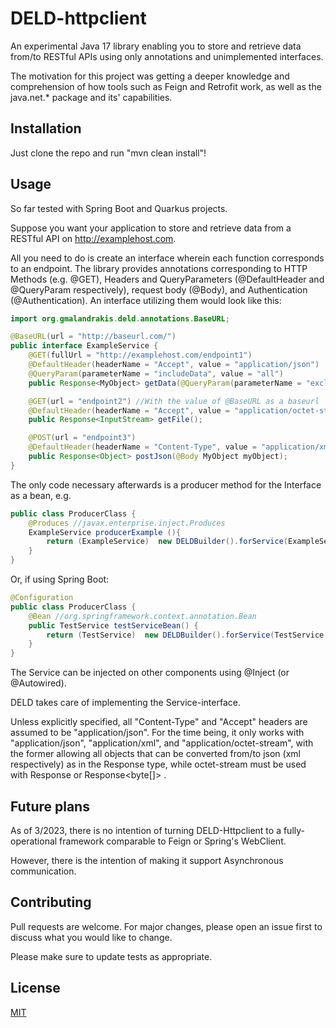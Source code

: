 # DELD-httpclient

An experimental Java 17 library enabling you to store and retrieve data from/to RESTful APIs using only 
annotations and unimplemented interfaces.

The motivation for this project was getting a deeper knowledge and comprehension of how tools such as Feign and Retrofit work, 
as well as the java.net.* package and its' capabilities. 


## Installation
Just clone the repo and run "mvn clean install"!



## Usage
So far tested with Spring Boot and Quarkus projects. 

Suppose you want your application to store and retrieve data from a RESTful API on http://examplehost.com.

All you need to do is create an interface wherein each function corresponds to an endpoint. 
The library provides annotations corresponding to HTTP Methods (e.g. @GET), Headers and QueryParameters
(@DefaultHeader and @QueryParam respectively), request body (@Body), and Authentication (@Authentication). 
An interface utilizing them would look like this:

```java
import org.gmalandrakis.deld.annotations.BaseURL;

@BaseURL(url = "http://baseurl.com/")
public interface ExampleService {
    @GET(fullUrl = "http://examplehost.com/endpoint1")
    @DefaultHeader(headerName = "Accept", value = "application/json")
    @QueryParam(parameterName = "includeData", value = "all")
    public Response<MyObject> getData(@QueryParam(parameterName = "excludeData") String toBeExcluded);

    @GET(url = "endpoint2") //With the value of @BaseURL as a baseurl
    @DefaultHeader(headerName = "Accept", value = "application/octet-stream")
    public Response<InputStream> getFile();

    @POST(url = "endpoint3")
    @DefaultHeader(headerName = "Content-Type", value = "application/xml")
    public Response<Object> postJson(@Body MyObject myObject);
}
```

The only code necessary afterwards is a producer method for the Interface as a bean, e.g.

```java
public class ProducerClass {
    @Produces //javax.enterprise.inject.Produces
    ExampleService producerExample (){
        return (ExampleService)  new DELDBuilder().forService(ExampleService.class);
    }
}

```
Or, if using Spring Boot: 

```java
@Configuration
public class ProducerClass {
    @Bean //org.springframework.context.annotation.Bean
    public TestService testServiceBean() {
        return (TestService)  new DELDBuilder().forService(TestService.class);
    }
}
```

The Service can be injected on other components using @Inject (or @Autowired).

DELD takes care of implementing the Service-interface.

Unless explicitly specified, all "Content-Type" and "Accept" headers are assumed to be "application/json". 
For the time being, it only works with "application/json", "application/xml", and "application/octet-stream", 
with the former allowing all objects that can be converted from/to json (xml respectively) as in the Response type, 
while octet-stream must be used with Response<InputStream>  or Response<byte[]> . 


## Future plans
As of 3/2023, there is no intention of turning DELD-Httpclient to a fully-operational framework
comparable to Feign or Spring's WebClient. 

However, there is the intention of making it support Asynchronous communication.


## Contributing

Pull requests are welcome. For major changes, please open an issue first
to discuss what you would like to change.

Please make sure to update tests as appropriate.

## License

[MIT](https://choosealicense.com/licenses/mit/)